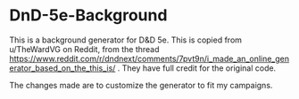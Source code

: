 # DnD-5e-Background

This is a background generator for D&D 5e. This is copied from u/TheWardVG on Reddit, from the thread https://www.reddit.com/r/dndnext/comments/7pvt9n/i_made_an_online_generator_based_on_the_this_is/ .  They have full credit for the original code.

The changes made are to customize the generator to fit my campaigns.